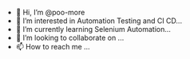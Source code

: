 - 👋 Hi, I’m @poo-more
- 👀 I’m interested in Automation Testing and CI CD...
- 🌱 I’m currently learning Selenium Automation...
- 💞️ I’m looking to collaborate on ...
- 📫 How to reach me ...

<!---
poo-more/poo-more is a ✨ special ✨ repository because its `README.md` (this file) appears on your GitHub profile.
You can click the Preview link to take a look at your changes.
--->
